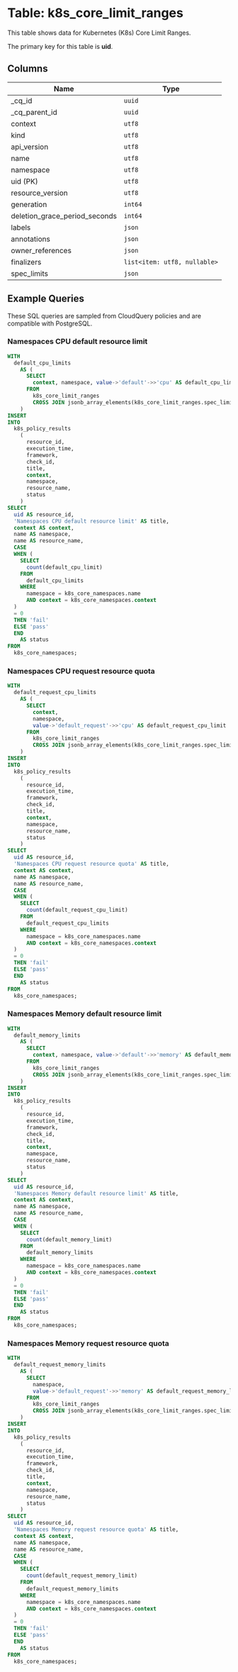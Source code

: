 # Table: k8s_core_limit_ranges

This table shows data for Kubernetes (K8s) Core Limit Ranges.

The primary key for this table is **uid**.

## Columns

| Name          | Type          |
| ------------- | ------------- |
|_cq_id|`uuid`|
|_cq_parent_id|`uuid`|
|context|`utf8`|
|kind|`utf8`|
|api_version|`utf8`|
|name|`utf8`|
|namespace|`utf8`|
|uid (PK)|`utf8`|
|resource_version|`utf8`|
|generation|`int64`|
|deletion_grace_period_seconds|`int64`|
|labels|`json`|
|annotations|`json`|
|owner_references|`json`|
|finalizers|`list<item: utf8, nullable>`|
|spec_limits|`json`|

## Example Queries

These SQL queries are sampled from CloudQuery policies and are compatible with PostgreSQL.

### Namespaces CPU default resource limit

```sql
WITH
  default_cpu_limits
    AS (
      SELECT
        context, namespace, value->'default'->>'cpu' AS default_cpu_limit
      FROM
        k8s_core_limit_ranges
        CROSS JOIN jsonb_array_elements(k8s_core_limit_ranges.spec_limits)
    )
INSERT
INTO
  k8s_policy_results
    (
      resource_id,
      execution_time,
      framework,
      check_id,
      title,
      context,
      namespace,
      resource_name,
      status
    )
SELECT
  uid AS resource_id,
  'Namespaces CPU default resource limit' AS title,
  context AS context,
  name AS namespace,
  name AS resource_name,
  CASE
  WHEN (
    SELECT
      count(default_cpu_limit)
    FROM
      default_cpu_limits
    WHERE
      namespace = k8s_core_namespaces.name
      AND context = k8s_core_namespaces.context
  )
  = 0
  THEN 'fail'
  ELSE 'pass'
  END
    AS status
FROM
  k8s_core_namespaces;
```

### Namespaces CPU request resource quota

```sql
WITH
  default_request_cpu_limits
    AS (
      SELECT
        context,
        namespace,
        value->'default_request'->>'cpu' AS default_request_cpu_limit
      FROM
        k8s_core_limit_ranges
        CROSS JOIN jsonb_array_elements(k8s_core_limit_ranges.spec_limits)
    )
INSERT
INTO
  k8s_policy_results
    (
      resource_id,
      execution_time,
      framework,
      check_id,
      title,
      context,
      namespace,
      resource_name,
      status
    )
SELECT
  uid AS resource_id,
  'Namespaces CPU request resource quota' AS title,
  context AS context,
  name AS namespace,
  name AS resource_name,
  CASE
  WHEN (
    SELECT
      count(default_request_cpu_limit)
    FROM
      default_request_cpu_limits
    WHERE
      namespace = k8s_core_namespaces.name
      AND context = k8s_core_namespaces.context
  )
  = 0
  THEN 'fail'
  ELSE 'pass'
  END
    AS status
FROM
  k8s_core_namespaces;
```

### Namespaces Memory default resource limit

```sql
WITH
  default_memory_limits
    AS (
      SELECT
        context, namespace, value->'default'->>'memory' AS default_memory_limit
      FROM
        k8s_core_limit_ranges
        CROSS JOIN jsonb_array_elements(k8s_core_limit_ranges.spec_limits)
    )
INSERT
INTO
  k8s_policy_results
    (
      resource_id,
      execution_time,
      framework,
      check_id,
      title,
      context,
      namespace,
      resource_name,
      status
    )
SELECT
  uid AS resource_id,
  'Namespaces Memory default resource limit' AS title,
  context AS context,
  name AS namespace,
  name AS resource_name,
  CASE
  WHEN (
    SELECT
      count(default_memory_limit)
    FROM
      default_memory_limits
    WHERE
      namespace = k8s_core_namespaces.name
      AND context = k8s_core_namespaces.context
  )
  = 0
  THEN 'fail'
  ELSE 'pass'
  END
    AS status
FROM
  k8s_core_namespaces;
```

### Namespaces Memory request resource quota

```sql
WITH
  default_request_memory_limits
    AS (
      SELECT
        namespace,
        value->'default_request'->>'memory' AS default_request_memory_limit
      FROM
        k8s_core_limit_ranges
        CROSS JOIN jsonb_array_elements(k8s_core_limit_ranges.spec_limits)
    )
INSERT
INTO
  k8s_policy_results
    (
      resource_id,
      execution_time,
      framework,
      check_id,
      title,
      context,
      namespace,
      resource_name,
      status
    )
SELECT
  uid AS resource_id,
  'Namespaces Memory request resource quota' AS title,
  context AS context,
  name AS namespace,
  name AS resource_name,
  CASE
  WHEN (
    SELECT
      count(default_request_memory_limit)
    FROM
      default_request_memory_limits
    WHERE
      namespace = k8s_core_namespaces.name
      AND context = k8s_core_namespaces.context
  )
  = 0
  THEN 'fail'
  ELSE 'pass'
  END
    AS status
FROM
  k8s_core_namespaces;
```


